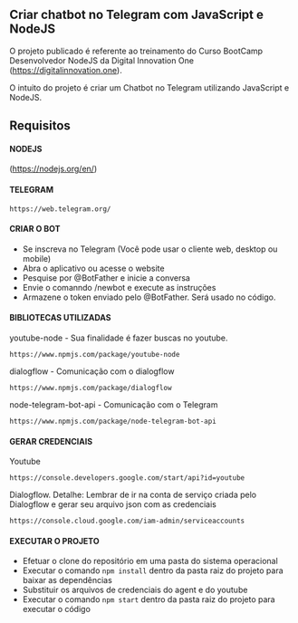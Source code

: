 ## Criar chatbot no Telegram com JavaScript e NodeJS

O projeto publicado é referente ao treinamento do Curso BootCamp Desenvolvedor NodeJS da Digital Innovation One (https://digitalinnovation.one).

O intuito do projeto é criar um Chatbot no Telegram utilizando JavaScript e NodeJS.

## Requisitos

#### NODEJS

(https://nodejs.org/en/)


#### TELEGRAM
```
https://web.telegram.org/
```

#### CRIAR O BOT

- Se inscreva no Telegram (Você pode usar o cliente web, desktop ou mobile)
- Abra o aplicativo ou acesse o website
- Pesquise por @BotFather e inicie a conversa
- Envie o comanndo /newbot e execute as instruções
- Armazene o token enviado pelo @BotFather. Será usado no código.


#### BIBLIOTECAS UTILIZADAS

youtube-node - Sua finalidade é fazer buscas no youtube.
```
https://www.npmjs.com/package/youtube-node 
```

dialogflow - Comunicação com o dialogflow
```
https://www.npmjs.com/package/dialogflow
```

node-telegram-bot-api - Comunicação com o Telegram
```
https://www.npmjs.com/package/node-telegram-bot-api
```

#### GERAR CREDENCIAIS 

Youtube
```
https://console.developers.google.com/start/api?id=youtube
```

Dialogflow. 
Detalhe:  Lembrar de ir na conta de serviço criada pelo Dialogflow e gerar seu arquivo json com as credenciais
```
https://console.cloud.google.com/iam-admin/serviceaccounts 
```

#### EXECUTAR O PROJETO

- Efetuar o clone do repositório em uma pasta do sistema operacional
- Executar o comando `npm install` dentro da pasta raiz do projeto para baixar as dependências
- Substituir os arquivos de credenciais do agent e do youtube
- Executar o comando `npm start` dentro da pasta raiz do projeto para executar o código


